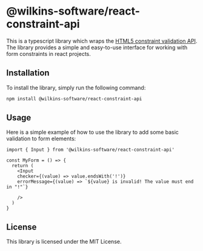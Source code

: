 # @wilkins-software/react-constraint-api

This is a typescript library which wraps the [HTML5 constraint validation API](https://developer.mozilla.org/en-US/docs/Learn/Forms/Form_validation#validating_forms_using_javascript). The library provides a simple and easy-to-use interface for working with form constraints in react projects.

## Installation
To install the library, simply run the following command:

```sh
npm install @wilkins-software/react-constraint-api
```

## Usage
Here is a simple example of how to use the library to add some basic validation to form elements:

```tsx
import { Input } from '@wilkins-software/react-constraint-api'

const MyForm = () => {
  return (
    <Input 
    checker={(value) => value.endsWith('!')} 
    errorMessage={(value) => `${value} is invalid! The value must end in "!"`}
    
    />
  )
}

```


## License
This library is licensed under the MIT License.



